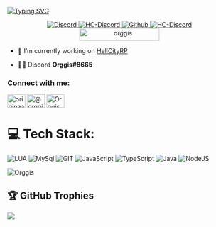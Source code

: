[![Typing SVG](https://readme-typing-svg.herokuapp.com?font=Cascadia+code&pause=1000&color=7289DADA&center=true&vCenter=true&size=40&width=1920&height=100&lines=Hey+%F0%9F%91%8B%F0%9F%8F%BD+I'm+Orggis!;+Top+1+Finland+datanom(i)+%F0%9F%94%A5;I+currently+work+as+a+federal+agent+%E2%9C%A8)](https://github.com/Orggis)

<p align="center">
    <a href="https://discordapp.com/users/289105217155497984" target="blank_">
        <img alt="Discord" src="https://img.shields.io/badge/Discord-Orggis%237605-7289DA?style=for-the-badge&logo=discord&logoColor=7289DA&logoWidth=20?color=000'">
    </a>
        <a href="https://discord.gg/hellcityrp" target="blank_">
        <img alt="HC-Discord" src="https://img.shields.io/discord/423048662206119937?color=000&label=HELLCITY&logo=discord&logoColor=7289DA&style=for-the-badge" />
    </a>
    <a href="https://github.com/Orggis" target="blank_">
        <img alt="Github" src="https://img.shields.io/github/followers/Orggis?color=000&logo=github&label=Followers&logoColor=7289DA&style=for-the-badge" />
   </a>    
    <a href="https://www.twitch.tv/originaali" target="blank_">
        <img alt="HC-Discord" src="https://img.shields.io/twitch/status/originaali?color=000&label=Originaali&logo=twitch&logoColor=7289DA&style=for-the-badge" />
   </a>
   <a>
        <img width="180" height="28" src="https://komarev.com/ghpvc/?username=AIK-10&style=for-the-badge&color=7289DA" alt="orggis" />
   </a>
</p>


- 🔭 I’m currently working on [HellCityRP](https://github.com/Hellcity)

- 👨‍💻 Discord **Orggis#8665**

<h3 align="left">Connect with me:</h3>
<p align="left">
<a href="https://twitter.com/originaali88" target="blank"><img align="center" src="https://raw.githubusercontent.com/rahuldkjain/github-profile-readme-generator/master/src/images/icons/Social/twitter.svg" alt="originaali88" height="30" width="40" /></a>
<a href="https://www.hackerearth.com/@orggis" target="blank"><img align="center" src="https://raw.githubusercontent.com/rahuldkjain/github-profile-readme-generator/master/src/images/icons/Social/hackerearth.svg" alt="@orggis" height="30" width="40" /></a>
<a href="https://discord.gg/HellCityRP" target="blank"><img align="center" src="https://raw.githubusercontent.com/rahuldkjain/github-profile-readme-generator/master/src/images/icons/Social/discord.svg" alt="Orggis#8665" height="30" width="40" /></a>
</p>

# 💻 Tech Stack:
![LUA](https://camo.githubusercontent.com/1fdf319372e079341e66ca7fbc4225bb2738b6a0d0a2bfd525985050609b453d/68747470733a2f2f696d672e736869656c64732e696f2f62616467652f2d4c75612d626c61636b3f7374796c653d666f722d7468652d6261646765266c6f676f3d4c7561266c6f676f436f6c6f723d373238394441) ![MySql](https://camo.githubusercontent.com/4fa25255556fbbb42f9c0efa26b04c2c74e5497f718c41d6c58ee8fe67a01935/68747470733a2f2f696d672e736869656c64732e696f2f62616467652f2d4d7973716c2d626c61636b3f7374796c653d666f722d7468652d6261646765266c6f676f3d4d7973716c266c6f676f436f6c6f723d373238394441) ![GIT](https://camo.githubusercontent.com/c1009c6fc1c23e94ee4cf8041580d2759dda39f9c0287d6869b3e806423b4300/68747470733a2f2f696d672e736869656c64732e696f2f62616467652f2d4769742d626c61636b3f7374796c653d666f722d7468652d6261646765266c6f676f3d476974266c6f676f436f6c6f723d373238394441) ![JavaScript](https://img.shields.io/badge/javascript-%23323330.svg?style=for-the-badge&logo=javascript&logoColor=%23F7DF1E) ![TypeScript](https://img.shields.io/badge/typescript-%23007ACC.svg?style=for-the-badge&logo=typescript&logoColor=white) ![Java](https://img.shields.io/badge/java-%23ED8B00.svg?style=for-the-badge&logo=java&logoColor=white) ![NodeJS](https://img.shields.io/badge/node.js-6DA55F?style=for-the-badge&logo=node.js&logoColor=white)

<p><img align="center" src="https://github-readme-stats.vercel.app/api/top-langs?username=Orggis&show_icons=true&locale=en&layout=compact" alt="Orggis" /></p>

## 🏆 GitHub Trophies
![](https://github-profile-trophy.vercel.app/?username=ortonikc&theme=discord&no-frame=false&no-bg=true&margin-w=4)
